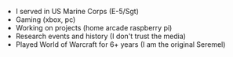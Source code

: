 - I served in US Marine Corps (E-5/Sgt)
- Gaming (xbox, pc)
- Working on projects (home arcade raspberry pi)
- Research events and history (I don't trust the media)
- Played World of Warcraft for 6+ years  (I am the original Seremel)
